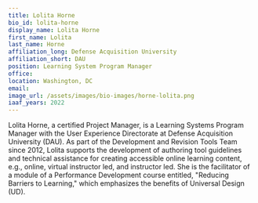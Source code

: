 ```yaml
---
title: Lolita Horne
bio_id: lolita-horne
display_name: Lolita Horne
first_name: Lolita
last_name: Horne
affiliation_long: Defense Acquisition University
affiliation_short: DAU
position: Learning System Program Manager
office: 
location: Washington, DC
email: 
image_url: /assets/images/bio-images/horne-lolita.png
iaaf_years: 2022
---
```

Lolita Horne, a certified Project Manager, is a Learning Systems Program Manager with the User Experience Directorate at Defense Acquisition University (DAU). As part of the Development and Revision Tools Team since 2012, Lolita supports the development of authoring tool guidelines and technical assistance for creating accessible online learning content, e.g., online, virtual instructor led, and instructor led. She is the facilitator of a module of a Performance Development course entitled, "Reducing Barriers to Learning," which emphasizes the benefits of Universal Design (UD).